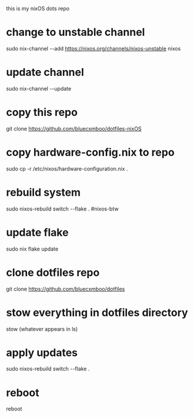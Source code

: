 this is my nixOS dots repo

# change to unstable channel
sudo nix-channel --add https://nixos.org/channels/nixos-unstable nixos

# update channel
sudo nix-channel --update
# copy this repo
git clone https://github.com/bluecxmboo/dotfiles-nixOS

# copy hardware-config.nix to repo 
sudo cp -r /etc/nixos/hardware-configuration.nix .
# rebuild system
sudo nixos-rebuild switch --flake . #nixos-btw 
# update flake
sudo nix flake update
# clone dotfiles repo
git clone https://github.com/bluecxmboo/dotfiles

# stow everything in dotfiles directory
stow (whatever appears in ls)

# apply updates
sudo nixos-rebuild switch --flake .
# reboot
reboot
